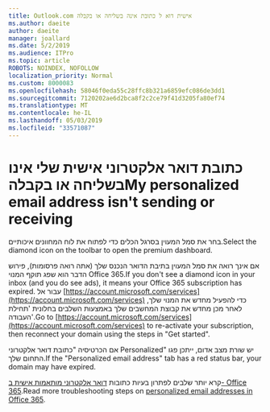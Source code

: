 ```yaml
---
title: Outlook.com אישית דוא ל כתובת אינה בשליחה או בקבלה
ms.author: daeite
author: daeite
manager: joallard
ms.date: 5/2/2019
ms.audience: ITPro
ms.topic: article
ROBOTS: NOINDEX, NOFOLLOW
localization_priority: Normal
ms.custom: 8000083
ms.openlocfilehash: 58046f0eda55c28ffc8b321a6859efc086de3dd1
ms.sourcegitcommit: 7120202ae6d2bca8f2c2ce79f41d3205fa80ef74
ms.translationtype: MT
ms.contentlocale: he-IL
ms.lasthandoff: 05/03/2019
ms.locfileid: "33571087"
---
```

# <a name="my-personalized-email-address-isnt-sending-or-receiving"></a><span data-ttu-id="6bb23-102">כתובת דואר אלקטרוני אישית שלי אינו בשליחה או בקבלה</span><span class="sxs-lookup"><span data-stu-id="6bb23-102">My personalized email address isn't sending or receiving</span></span>

<span data-ttu-id="6bb23-103">בחר את סמל המעוין בסרגל הכלים כדי לפתוח את לוח המחוונים איכותיים.</span><span class="sxs-lookup"><span data-stu-id="6bb23-103">Select the diamond icon on the toolbar to open the premium dashboard.</span></span>

<span data-ttu-id="6bb23-104">אם אינך רואה את סמל המעוין בתיבת הדואר הנכנס שלך (אתה רואה פרסומות), פירוש הדבר הוא שפג תוקף המנוי Office 365.</span><span class="sxs-lookup"><span data-stu-id="6bb23-104">If you don't see a diamond icon in your inbox (and you do see ads), it means your Office 365 subscription has expired.</span></span> <span data-ttu-id="6bb23-105">עבור אל [https://account.microsoft.com/services](https://account.microsoft.com/services) כדי להפעיל מחדש את המנוי שלך, לאחר מכן מחדש את קבוצת המחשבים שלך באמצעות השלבים בחלונית 'תחילת העבודה'.</span><span class="sxs-lookup"><span data-stu-id="6bb23-105">Go to [https://account.microsoft.com/services](https://account.microsoft.com/services) to re-activate your subscription, then reconnect your domain using the steps in "Get started".</span></span>

<span data-ttu-id="6bb23-106">אם הכרטיסיה "כתובת דואר אלקטרוני Personalized" יש שורת מצב אדום, ייתכן פגו התחום שלך.</span><span class="sxs-lookup"><span data-stu-id="6bb23-106">If the "Personalized email address" tab has a red status bar, your domain may have expired.</span></span>

<span data-ttu-id="6bb23-107">קרא יותר שלבים לפתרון בעיות כתובות [דואר אלקטרוני מותאמות אישית ב- Office 365](https://support.office.com/article/75416a58-b225-4c02-8c07-8979403b427b).</span><span class="sxs-lookup"><span data-stu-id="6bb23-107">Read more troubleshooting steps on [personalized email addresses in Office 365](https://support.office.com/article/75416a58-b225-4c02-8c07-8979403b427b).</span></span>